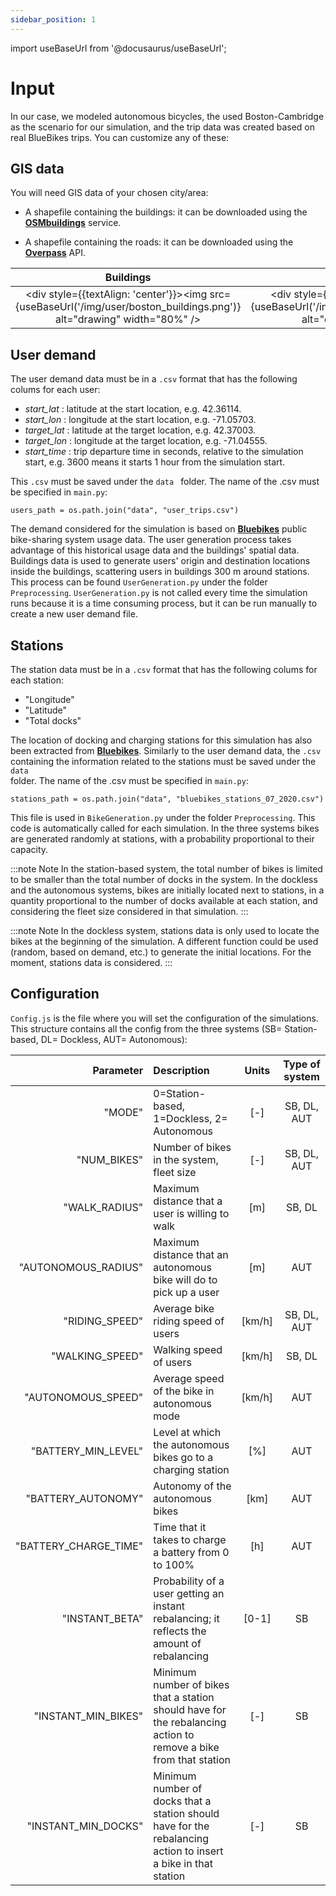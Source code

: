 ```yaml
---
sidebar_position: 1
---
```

import useBaseUrl from '@docusaurus/useBaseUrl';

# Input

In our case, we modeled autonomous bicycles, the used Boston-Cambridge as the scenario for our simulation, and the trip data was created based on real BlueBikes trips. You can customize any of these:

## GIS data

You will need GIS data of your chosen city/area: 
* A shapefile containing the buildings: it can be downloaded using the **[OSMbuildings](https://osmbuildings.org/)** service.
 
* A shapefile containing the roads: it can be downloaded using the **[Overpass](https://overpass-turbo.eu/)** API.

Buildings            |   Road network
:-------------------------:|:-------------------------:
|<div style={{textAlign: 'center'}}><img src={useBaseUrl('/img/user/boston_buildings.png')} alt="drawing" width="80%" /> </div> | <div style={{textAlign: 'center'}}> <img src={useBaseUrl('/img/user/boston_road_network.png')} alt="drawing" width="80%" /> </div>|


## User demand

The user demand data must be in a <code>.csv</code> format that has the following colums for each user: 

* *start_lat* : latitude at the start location, e.g. 42.36114.
* *start_lon* : longitude at the start location, e.g. -71.05703.
* *target_lat* : latitude at the target location, e.g. 42.37003.
* *target_lon* : longitude at the target location, e.g. -71.04555.
* *start_time* : trip departure time in seconds, relative to the simulation start, e.g. 3600 means it starts 1 hour from the simulation start.


This <code>.csv</code>  must be saved under the <code>data </code> folder. The name of the .csv must be specified in <code>main.py</code>:

```
users_path = os.path.join("data", "user_trips.csv")
```

The demand considered for the simulation is based on **[Bluebikes](https://www.bluebikes.com/system-data)**  public bike-sharing system usage data. The user generation process takes advantage of this historical usage data and the buildings' spatial data. Buildings data is used to generate users' origin and destination locations inside the buildings, scattering users in buildings 300 m around stations. This process can be found <code>UserGeneration.py</code> under the folder <code>Preprocessing</code>. <code>UserGeneration.py</code> is not called every time the simulation runs because it is a time consuming process, but it can be run manually to create a new user demand file.

## Stations


The station data must be in a <code>.csv</code> format that has the following colums for each station:

* "Longitude"
* "Latitude"
* "Total docks"


The location of docking and charging stations for this simulation has also been extracted from **[Bluebikes](https://www.bluebikes.com/system-data)**. Similarly to the user demand data, the <code>.csv</code> containing the information related to the stations must be saved under the <code>data </code> folder. The name of the .csv must be specified in <code>main.py</code>:

```
stations_path = os.path.join("data", "bluebikes_stations_07_2020.csv")
```
This file is used in <code>BikeGeneration.py</code> under the folder <code>Preprocessing</code>. This code is automatically called for each simulation. In the three systems bikes are generated randomly at stations, with a probability proportional to their capacity.

:::note Note
In the station-based system, the total number of bikes is limited to be smaller than the total number of docks in the system. In the dockless and the autonomous systems, bikes are initially located next to stations, in a quantity proportional to the number of docks available at each station, and considering the fleet size considered in that simulation.
:::

:::note Note
In the dockless system, stations data is only used to locate the bikes at the beginning of the simulation. A different function could be used (random, based on demand, etc.) to generate the initial locations. For the moment, stations data is considered.
:::

## Configuration

<code>Config.js</code> is the file where you will set the configuration of the simulations. This structure contains all the config from the three systems (SB= Station-based, DL= Dockless, AUT= Autonomous): 

| Parameter        |      Description     |   Units | Type of system |
| -------------: | :----------- | :-----: | :-----: |
| "MODE" | 0=Station-based, 1=Dockless, 2= Autonomous | [-] | SB, DL, AUT |
| "NUM_BIKES" | Number of bikes in the system, fleet size | [-] | SB, DL, AUT |
| "WALK_RADIUS" | Maximum distance that a user is willing to walk | [m] | SB, DL |
| "AUTONOMOUS_RADIUS" | Maximum distance that an autonomous bike will do to pick up a user | [m] | AUT |
| "RIDING_SPEED" | Average bike riding speed of users | [km/h] | SB, DL, AUT |
| "WALKING_SPEED" | Walking speed of users | [km/h] | SB, DL |
| "AUTONOMOUS_SPEED" | Average speed of the bike in autonomous mode | [km/h] | AUT |
| "BATTERY_MIN_LEVEL" | Level at which the autonomous bikes go to a charging station | [%] | AUT |
| "BATTERY_AUTONOMY" | Autonomy of the autonomous bikes | [km] | AUT |
| "BATTERY_CHARGE_TIME" | Time that it takes to charge a battery from 0 to 100% | [h] | AUT |
| "INSTANT_BETA" | Probability of a user getting an instant rebalancing; it reflects the amount of rebalancing | [0-1] | SB |
| "INSTANT_MIN_BIKES" | Minimum number of bikes that a station should have for the rebalancing action to remove a bike from that station | [-] | SB |
| "INSTANT_MIN_DOCKS" | Minimum number of docks that a station should have for the rebalancing action to insert a bike in that station | [-] | SB |





